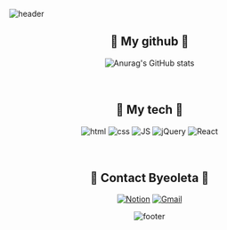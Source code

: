 ![header](https://capsule-render.vercel.app/api?type=waving&color=gradient&height=300&section=header&text=Byeoleta();&fontSize=90)

<div align=center>

## 🌿 My github 🌿
  ![Anurag's GitHub stats](https://github-readme-stats.vercel.app/api?username=Byeoleta&show_icons=true&theme=buefy&align="center")
  <br><br><br>

## 🌿 My tech 🌿
  ![html](https://img.shields.io/badge/Html-E34F26?style=flat-square&logo=Html5&logoColor=white)
  ![css](https://img.shields.io/badge/CSS-1572B6?style=flat-square&logo=CSS3&logoColor=white)
  ![JS](https://img.shields.io/badge/JavaScript-F7DF1E?style=flat-square&logo=JavaScript&logoColor=black)
  ![jQuery](https://img.shields.io/badge/jQuery-6DB33F?style=flat-square&logo=jQuery&logoColor=white)
  ![React](https://img.shields.io/badge/React-61DAFB?style=flat-square&logo=React&logoColor=black)
  <br><br><br>
  
## 🌿 Contact Byeoleta 🌿
  [![Notion](https://img.shields.io/badge/Notion-F7DF1E?style=flat-square&logo=Notion&logoColor=white)](https://www.notion.so/Byeol-s-Note-cb2116ac64e446b3b9016ced3dfb311c)
  [![Gmail](https://img.shields.io/badge/Gmail-EA4335?style=flat-square&logo=Gmail&logoColor=white)](mailto:jeongeunbyeol8@gmail.com)
  
![footer](https://capsule-render.vercel.app/api?type=waving&color=gradient&height=300&section=footer&text=ThankYou();&fontSize=90)
